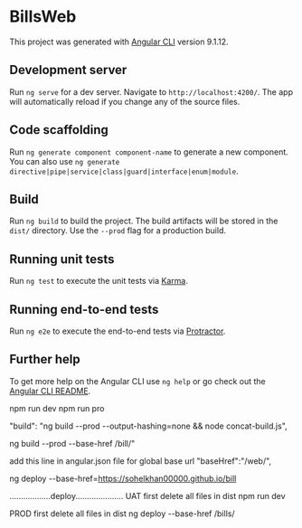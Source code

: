 # BillsWeb

This project was generated with [Angular CLI](https://github.com/angular/angular-cli) version 9.1.12.

## Development server

Run `ng serve` for a dev server. Navigate to `http://localhost:4200/`. The app will automatically reload if you change any of the source files.

## Code scaffolding

Run `ng generate component component-name` to generate a new component. You can also use `ng generate directive|pipe|service|class|guard|interface|enum|module`.

## Build

Run `ng build` to build the project. The build artifacts will be stored in the `dist/` directory. Use the `--prod` flag for a production build.

## Running unit tests

Run `ng test` to execute the unit tests via [Karma](https://karma-runner.github.io).

## Running end-to-end tests

Run `ng e2e` to execute the end-to-end tests via [Protractor](http://www.protractortest.org/).

## Further help

To get more help on the Angular CLI use `ng help` or go check out the [Angular CLI README](https://github.com/angular/angular-cli/blob/master/README.md).


npm run dev
npm run pro

"build": "ng build --prod --output-hashing=none && node concat-build.js",

ng build --prod --base-href /bill/"


add this line in angular.json file for global base url
"baseHref":"/web/",

ng deploy --base-href=https://sohelkhan00000.github.io/bill


..................deploy.....................
UAT
    first delete all files in dist
    npm run dev

PROD
    first delete all files in dist
    ng deploy --base-href /bills/
